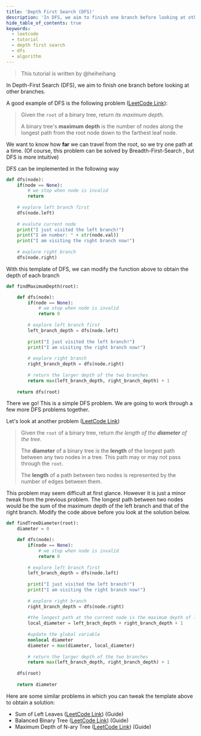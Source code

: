 ```yaml
---
title: 'Depth First Search (DFS)'
description: 'In DFS, we aim to finish one branch before looking at other branches.'
hide_table_of_contents: true
keywords:
  - leetcode
  - tutorial
  - depth first search
  - dfs
  - algorithm
---
```


> This tutorial is written by @heiheihang

In Depth-First Search (DFS), we aim to finish one branch before looking at other branches.

A good example of DFS is the following problem ([LeetCode Link](https://leetcode.com/problems/maximum-depth-of-binary-tree/)):

> Given the `root` of a binary tree, return _its maximum depth_.
>
> A binary tree's **maximum depth** is the number of nodes along the longest path from the root node down to the farthest leaf node.

We want to know how **far** we can travel from the root, so we try one path at a time. (Of course, this problem can be solved by Breadth-First-Search , but DFS is more intuitive)

DFS can be implemented in the following way

```python
def dfs(node):
    if(node == None):
        # we stop when node is invalid
        return
        
    # explore left branch first
    dfs(node.left)
    
    # evalute current node
    print("I just visited the left branch!")
    print("I am number: " + str(node.val))
    print("I am visiting the right branch now!")
    
    # explore right branch
    dfs(node.right)
```

With this template of DFS, we can modify the function above to obtain the depth of each branch

```python
def findMaximumDepth(root):

    def dfs(node):
        if(node == None):
            # we stop when node is invalid
            return 0
            
        # explore left branch first
        left_branch_depth = dfs(node.left)
        
        print("I just visited the left branch!")
        print("I am visiting the right branch now!")
        
        # explore right branch
        right_branch_depth = dfs(node.right)
        
        # return the larger depth of the two branches
        return max(left_branch_depth, right_branch_depth) + 1
    
    return dfs(root)
```

There we go! This is a simple DFS problem. We are going to work through a few more DFS problems together.

Let's look at another problem ([LeetCode Link](https://leetcode.com/problems/diameter-of-binary-tree/))

> Given the `root` of a binary tree, return _the length of the **diameter** of the tree_.
>
> The **diameter** of a binary tree is the **length** of the longest path between any two nodes in a tree. This path may or may not pass through the `root`.
>
> The **length** of a path between two nodes is represented by the number of edges between them.

This problem may seem difficult at first glance. However it is just a minor tweak from the previous problem. The longest path between two nodes would be the sum of the maximum depth of the left branch and that of the right branch. Modify the code above before you look at the solution below.

```python
def findTreeDiameter(root):
    diameter = 0

    def dfs(node):
        if(node == None):
            # we stop when node is invalid
            return 0
            
        # explore left branch first
        left_branch_depth = dfs(node.left)
        
        print("I just visited the left branch!")
        print("I am visiting the right branch now!")
        
        # explore right branch
        right_branch_depth = dfs(node.right)
        
        #the longest path at the current node is the maximum depth of left and right
        local_diameter = left_brach_depth + right_branch_depth + 1
        
        #update the global variable
        nonlocal diameter
        diameter = max(diameter, local_diameter)
        
        # return the larger depth of the two branches
        return max(left_branch_depth, right_branch_depth) + 1
    
    dfs(root)
    
    return diameter
```

Here are some similar problems in which you can tweak the template above to obtain a solution:

* Sum of Left Leaves ([LeetCode Link](https://leetcode.com/problems/sum-of-left-leaves/)) (Guide)
* Balanced Binary Tree ([LeetCode Link](https://leetcode.com/problems/balanced-binary-tree/)) (Guide)
* Maximum Depth of N-ary Tree ([LeetCode Link](https://leetcode.com/problems/maximum-depth-of-n-ary-tree/)) (Guide)
